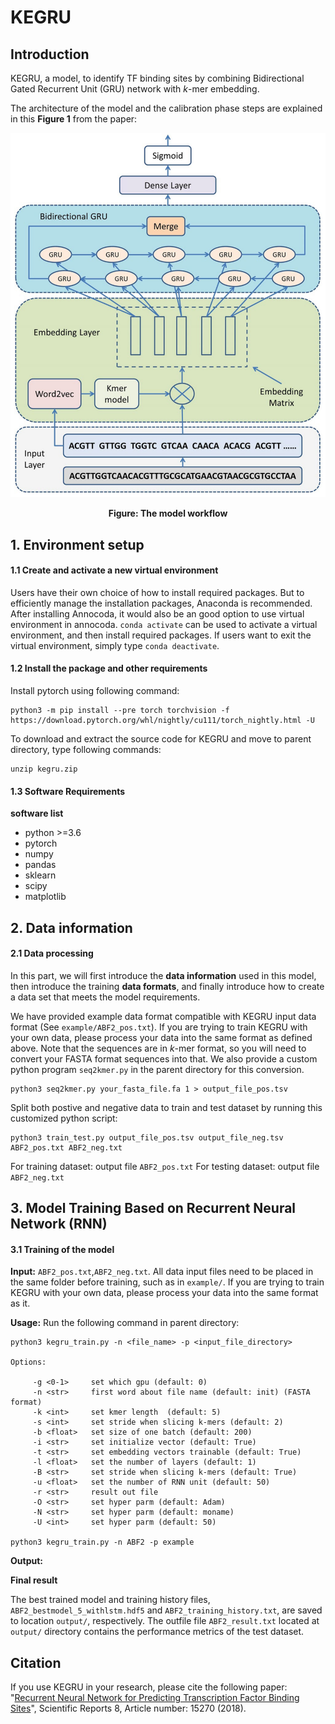 # KEGRU
## Introduction
KEGRU, a model, to identify TF binding sites by combining Bidirectional Gated Recurrent Unit (GRU) network with *k*-mer embedding.

The architecture of the model and the calibration phase steps are explained in this **Figure 1** from the paper:

<p align="center">
<img src="kegru.jpg">
</p>
<p align="center"><b>Figure: The model workflow</b></p>

## 1. Environment setup

#### 1.1 Create and activate a new virtual environment

Users have their own choice of how to install required packages. But to efficiently manage the installation packages, Anaconda is recommended. After installing Annocoda, it would also be an good option to use virtual environment in annocoda. `conda activate` can be used to activate a virtual environment, and then install required packages. If users want to exit the virtual environment, simply type `conda deactivate`. 

#### 1.2 Install the package and other requirements

Install pytorch using following command:

```
python3 -m pip install --pre torch torchvision -f https://download.pytorch.org/whl/nightly/cu111/torch_nightly.html -U
```

To download and extract the source code for KEGRU and move to parent directory, type following commands:

```
unzip kegru.zip
```

#### 1.3 Software Requirements

**software list**
- python >=3.6
- pytorch
- numpy 
- pandas
- sklearn
- scipy 
- matplotlib

## 2. Data information

#### 2.1 Data processing
In this part, we will first introduce the **data information** used in this model, then introduce the training **data formats**, and finally introduce how to create a data set that meets the model requirements.

We have provided example data format compatible with KEGRU input data format (See `example/ABF2_pos.txt`). If you are trying to train KEGRU with your own data, please process your data into the same format as defined above. Note that the sequences are in *k*-mer format, so you will need to convert your FASTA format sequences into that. We also provide a custom python program `seq2kmer.py` in the parent directory for this conversion.

```
python3 seq2kmer.py your_fasta_file.fa 1 > output_file_pos.tsv 

```
Split both postive and negative data to train and test dataset by running this customized python script:

```
python3 train_test.py output_file_pos.tsv output_file_neg.tsv ABF2_pos.txt ABF2_neg.txt
```
For training dataset: output file `ABF2_pos.txt`
For testing dataset: output file `ABF2_neg.txt`
## 3. Model Training Based on Recurrent Neural Network (RNN)

#### 3.1 Training of the model
**Input:** `ABF2_pos.txt`,`ABF2_neg.txt`. 
All data input files need to be placed in the same folder before training, such as in `example/`. If you are trying to train KEGRU with your own data, please process your data into the same format as it.

**Usage:**
Run the following command in parent directory:

``` 
python3 kegru_train.py -n <file_name> -p <input_file_directory>

Options:

     -g <0-1>     set which gpu (default: 0)
     -n <str>     first word about file name (default: init) (FASTA format)
     -k <int>     set kmer length  (default: 5)
     -s <int>     set stride when slicing k-mers (default: 2)
     -b <float>   set size of one batch (default: 200)
     -i <str>     set initialize vector (default: True)
     -t <str>     set embedding vectors trainable (default: True)
     -l <float>   set the number of layers (default: 1)
     -B <str>     set stride when slicing k-mers (default: True)
     -u <float>   set the number of RNN unit (default: 50)
     -r <str>     result out file
     -O <str>     set hyper parm (default: Adam)
     -N <str>     set hyper parm (default: moname)
     -U <int>     set hyper parm (default: 50)

python3 kegru_train.py -n ABF2 -p example     
```
**Output:** 

**Final result** 

The best trained model and training history files, `ABF2_bestmodel_5_withlstm.hdf5` and `ABF2_training_history.txt`, are saved to location `output/`, respectively. 
The outfile file `ABF2_result.txt` located at `output/` directory contains the performance metrics of the test dataset.

## Citation

If you use KEGRU in your research, please cite the following paper:</br>
"[Recurrent Neural Network for Predicting Transcription Factor Binding Sites](https://www.nature.com/articles/s41598-018-33321-1)",
Scientific Reports 8, Article number: 15270 (2018).
